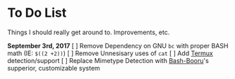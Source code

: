 # To Do List
Things I should really get around to. Improvements, etc.

__September 3rd, 2017__
[ ] Remove Dependency on GNU `bc` with proper BASH math (IE: `$((2 +2))`)
[ ] Remove Unnesisary uses of `cat`
[ ] Add [Termux](https://github.com/termux/termux-app) detection/support
[ ] Replace Mimetype Detection with [Bash-Booru](https://github.com/ChristianSilvermoon/BASH-Booru)'s supperior, customizable system

